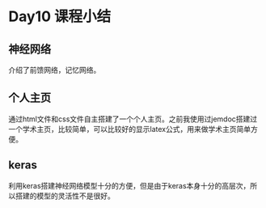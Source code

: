 # Day10 课程小结

## 神经网络

介绍了前馈网络，记忆网络。

## 个人主页

通过html文件和css文件自主搭建了一个个人主页。之前我使用过jemdoc搭建过一个学术主页，比较简单，可以比较好的显示latex公式，用来做学术主页简单方便。

## keras

利用keras搭建神经网络模型十分的方便，但是由于keras本身十分的高层次，所以搭建的模型的灵活性不是很好。